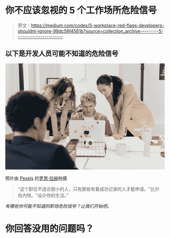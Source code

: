 # 你不应该忽视的 5 个工作场所危险信号

> 原文：<https://medium.com/codex/5-workplace-red-flags-developers-shouldnt-ignore-99dc56f4561b?source=collection_archive---------5----------------------->

## 以下是开发人员可能不知道的危险信号

![](img/1e1d12b5632dae8a5d8f03f1b1c7918d.png)

照片由 [Pexels](https://www.pexels.com/photo/women-standing-beside-a-man-using-a-laptop-7439129/?utm_content=attributionCopyText&utm_medium=referral&utm_source=pexels) 的[罗恩·拉赫](https://www.pexels.com/@ron-lach?utm_content=attributionCopyText&utm_medium=referral&utm_source=pexels)拍摄

> "这个职位不适合胆小的人，只有那些有着成功记录的人才能申请。"比尔·伯内特。“设计你的生活。”

*有哪些你可能不知道的职场危险信号？让我们开始吧。*

# 你回答没用的问题吗？